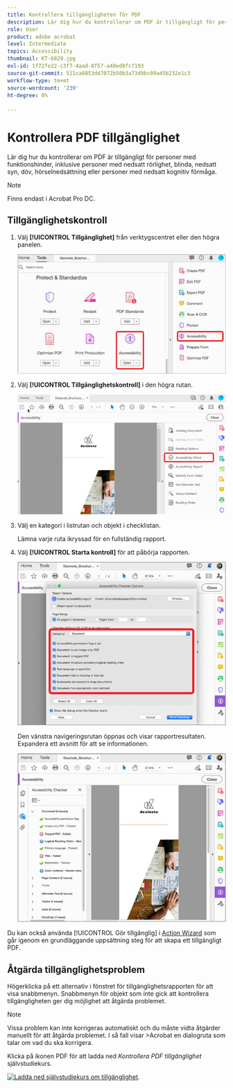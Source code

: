 ```yaml
---
title: Kontrollera tillgängligheten för PDF
description: Lär dig hur du kontrollerar om PDF är tillgängligt för personer med funktionshinder
role: User
product: adobe acrobat
level: Intermediate
topics: Accessibility
thumbnail: KT-6829.jpg
exl-id: 1f72fe22-c3f7-4aad-8f57-a48ed8fc7193
source-git-commit: 511ca8853dd7072b50b3a73d9bc09a45b232e1c3
workflow-type: tm+mt
source-wordcount: '239'
ht-degree: 0%

---
```


# Kontrollera PDF tillgänglighet

Lär dig hur du kontrollerar om PDF är tillgängligt för personer med funktionshinder, inklusive personer med nedsatt rörlighet, blinda, nedsatt syn, döv, hörselnedsättning eller personer med nedsatt kognitiv förmåga.

>[!NOTE]
>
>Finns endast i Acrobat Pro DC.

## Tillgänglighetskontroll

1. Välj **[!UICONTROL Tillgänglighet]** från verktygscentret eller den högra panelen.

   ![Tillgänglighetssteg 1](../assets/Accessibility_1.png)

1. Välj **[!UICONTROL Tillgänglighetskontroll]** i den högra rutan.

   ![Tillgänglighetssteg 2](../assets/Accessibility_2.png)

1. Välj en kategori i listrutan och objekt i checklistan.

   Lämna varje ruta ikryssad för en fullständig rapport.

1. Välj **[!UICONTROL Starta kontroll]** för att påbörja rapporten.

   ![Tillgänglighetssteg 3](../assets/Accessibility_3.png)

   Den vänstra navigeringsrutan öppnas och visar rapportresultaten. Expandera ett avsnitt för att se informationen.

   ![Tillgänglighetssteg 4](../assets/Accessibility_4.png)

Du kan också använda [!UICONTROL Gör tillgänglig] i [Action Wizard](https://experienceleague.adobe.com/docs/document-cloud-learn/acrobat-learning/advanced-tasks/action.html) som går igenom en grundläggande uppsättning steg för att skapa ett tillgängligt PDF.

## Åtgärda tillgänglighetsproblem

Högerklicka på ett alternativ i fönstret för tillgänglighetsrapporten för att visa snabbmenyn. Snabbmenyn för objekt som inte gick att kontrollera tillgängligheten ger dig möjlighet att åtgärda problemet.

>[!NOTE]
>
>Vissa problem kan inte korrigeras automatiskt och du måste vidta åtgärder manuellt för att åtgärda problemet. I så fall visar >Acrobat en dialogruta som talar om vad du ska korrigera.

Klicka på ikonen PDF för att ladda ned *Kontrollera PDF tillgänglighet* självstudiekurs.

[![Ladda ned självstudiekurs om tillgänglighet](../assets/acrobat_PDF_96.png)](../assets/AcrobatDCAccessible.pdf).
